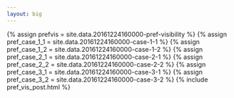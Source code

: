 ```yaml
---
layout: big
---
```

{% assign prefvis = site.data.20161224160000-pref-visibility %}
{% assign pref_case_1_1 = site.data.20161224160000-case-1-1 %}
{% assign pref_case_1_2 = site.data.20161224160000-case-1-2 %}
{% assign pref_case_2_1 = site.data.20161224160000-case-2-1 %}
{% assign pref_case_2_2 = site.data.20161224160000-case-2-2 %}
{% assign pref_case_3_1 = site.data.20161224160000-case-3-1 %}
{% assign pref_case_3_2 = site.data.20161224160000-case-3-2 %}
{% include pref_vis_post.html %}
